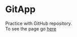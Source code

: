 # GitApp

Practice with GitHub repository.  
To see the page go [here](https://ui-coder.github.io/gitapp/)
